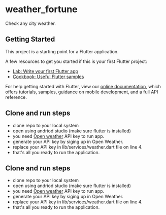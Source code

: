 # weather_fortune

Check any city weather.

## Getting Started

This project is a starting point for a Flutter application.

A few resources to get you started if this is your first Flutter project:

- [Lab: Write your first Flutter app](https://flutter.dev/docs/get-started/codelab)
- [Cookbook: Useful Flutter samples](https://flutter.dev/docs/cookbook)

For help getting started with Flutter, view our
[online documentation](https://flutter.dev/docs), which offers tutorials,
samples, guidance on mobile development, and a full API reference.

## Clone and run steps

- clone repo to your local system
- open using andriod studio (make sure flutter is installed)
- you need [Open weather](https://openweathermap.org/api) API key to run app.
- generate your API key by siging up in Open Weather.
- replace your API key in lib/services/weather.dart file on line 4.
- that's all you ready to run the application.


## Clone and run steps

- clone repo to your local system
- open using andriod studio (make sure flutter is installed)
- you need [Open weather](https://openweathermap.org/api) API key to run app.
- generate your API key by siging up in Open Weather.
- replace your API key in lib/services/weather.dart file on line 4.
- that's all you ready to run the application.
